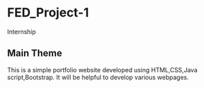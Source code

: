 # FED_Project-1
Internship

## Main Theme
This is a simple portfolio website developed using HTML,CSS,Java script,Bootstrap.
It will be helpful to develop various webpages.
